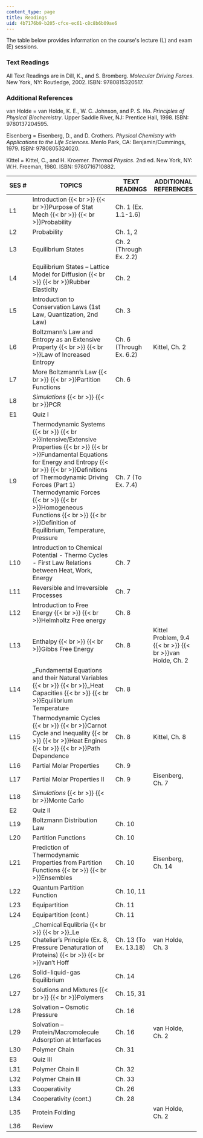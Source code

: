 ```yaml
---
content_type: page
title: Readings
uid: 4b7176b9-b205-cfce-ec61-c8c8b6b09ae6
---
```


The table below provides information on the course's lecture (L) and exam (E) sessions.

### Text Readings

All Text Readings are in Dill, K., and S. Bromberg. _Molecular Driving Forces_. New York, NY: Routledge, 2002. ISBN: 9780815320517.

### Additional References

van Holde = van Holde, K. E., W. C. Johnson, and P. S. Ho. _Principles of Physical Biochemistry_. Upper Saddle River, NJ: Prentice Hall, 1998. ISBN: 9780137204595.

Eisenberg = Eisenberg, D., and D. Crothers. _Physical Chemistry with Applications to the Life Sciences_. Menlo Park, CA: Benjamin/Cummings, 1979. ISBN: 9780805324020.

Kittel = Kittel, C., and H. Kroemer. _Thermal Physics_. 2nd ed. New York, NY: W.H. Freeman, 1980. ISBN: 9780716710882.

| SES # | TOPICS | TEXT READINGS | ADDITIONAL REFERENCES |
| --- | --- | --- | --- |
| L1 | Introduction  {{< br >}}  {{< br >}}Purpose of Stat Mech  {{< br >}}  {{< br >}}Probability | Ch. 1 (Ex. 1.1-1.6) | &nbsp; |
| L2 | Probability | Ch. 1, 2 | &nbsp; |
| L3 | Equilibrium States | Ch. 2 (Through Ex. 2.2) | &nbsp; |
| L4 | Equilibrium States – Lattice Model for Diffusion  {{< br >}}  {{< br >}}Rubber Elasticity | Ch. 2 | &nbsp; |
| L5 | Introduction to Conservation Laws (1st Law, Quantization, 2nd Law) | Ch. 3 | &nbsp; |
| L6 | Boltzmann’s Law and Entropy as an Extensive Property  {{< br >}}  {{< br >}}Law of Increased Entropy | Ch. 6 (Through Ex. 6.2) | Kittel, Ch. 2 |
| L7 | More Boltzmann’s Law  {{< br >}}  {{< br >}}Partition Functions | Ch. 6 | &nbsp; |
| L8 | _Simulations_  {{< br >}}  {{< br >}}PCR | &nbsp; |
| E1 | Quiz I | &nbsp; |
| L9 | Thermodynamic Systems  {{< br >}}  {{< br >}}Intensive/Extensive Properties  {{< br >}}  {{< br >}}Fundamental Equations for Energy and Entropy  {{< br >}}  {{< br >}}Definitions of Thermodynamic Driving Forces (Part 1) Thermodynamic Forces  {{< br >}}  {{< br >}}Homogeneous Functions  {{< br >}}  {{< br >}}Definition of Equilibrium, Temperature, Pressure | Ch. 7 (To Ex. 7.4) | &nbsp; |
| L10 | Introduction to Chemical Potential - Thermo Cycles - First Law Relations between Heat, Work, Energy | Ch. 7 | &nbsp; |
| L11 | Reversible and Irreversible Processes | Ch. 7 | &nbsp; |
| L12 | Introduction to Free Energy  {{< br >}}  {{< br >}}Helmholtz Free energy | Ch. 8 | &nbsp; |
| L13 | Enthalpy  {{< br >}}  {{< br >}}Gibbs Free Energy | Ch. 8 | Kittel Problem, 9.4  {{< br >}}  {{< br >}}van Holde, Ch. 2 |
| L14 | _Fundamental Equations and their Natural Variables  {{< br >}}  {{< br >}}_Heat Capacities  {{< br >}}  {{< br >}}Equilibrium Temperature | Ch. 8 | &nbsp; |
| L15 | Thermodynamic Cycles  {{< br >}}  {{< br >}}Carnot Cycle and Inequality  {{< br >}}  {{< br >}}Heat Engines  {{< br >}}  {{< br >}}Path Dependence | Ch. 8 | Kittel, Ch. 8 |
| L16 | Partial Molar Properties | Ch. 9 | &nbsp; |
| L17 | Partial Molar Properties II | Ch. 9 | Eisenberg, Ch. 7 |
| L18 | _Simulations_  {{< br >}}  {{< br >}}Monte Carlo | &nbsp; |
| E2 | Quiz II | &nbsp; |
| L19 | Boltzmann Distribution Law | Ch. 10 | &nbsp; |
| L20 | Partition Functions | Ch. 10 | &nbsp; |
| L21 | Prediction of Thermodynamic Properties from Partition Functions  {{< br >}}  {{< br >}}Ensembles | Ch. 10 | Eisenberg, Ch. 14 |
| L22 | Quantum Partition Function | Ch. 10, 11 | &nbsp; |
| L23 | Equipartition | Ch. 11 | &nbsp; |
| L24 | Equipartition (cont.) | Ch. 11 | &nbsp; |
| L25 | _Chemical Equlibria  {{< br >}}  {{< br >}}_Le Chatelier’s Principle (Ex. 8, Pressure Denaturation of Proteins)  {{< br >}}  {{< br >}}van’t Hoff | Ch. 13 (To Ex. 13.18) | van Holde, Ch. 3 |
| L26 | Solid-liquid-gas Equilibrium | Ch. 14 | &nbsp; |
| L27 | Solutions and Mixtures  {{< br >}}  {{< br >}}Polymers | Ch. 15, 31 | &nbsp; |
| L28 | Solvation – Osmotic Pressure | Ch. 16 | &nbsp; |
| L29 | Solvation – Protein/Macromolecule Adsorption at Interfaces | Ch. 16 | van Holde, Ch. 2 |
| L30 | Polymer Chain | Ch. 31 | &nbsp; |
| E3 | Quiz III | &nbsp; |
| L31 | Polymer Chain II | Ch. 32 | &nbsp; |
| L32 | Polymer Chain III | Ch. 33 | &nbsp; |
| L33 | Cooperativity | Ch. 26 | &nbsp; |
| L34 | Cooperativity (cont.) | Ch. 28 | &nbsp; |
| L35 | Protein Folding | &nbsp; | van Holde, Ch. 2 |
| L36 | Review | &nbsp; |